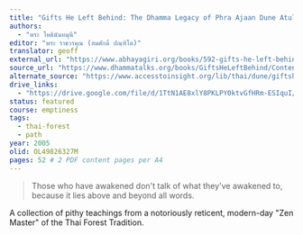 ```yaml
---
title: "Gifts He Left Behind: The Dhamma Legacy of Phra Ajaan Dune Atulo"
authors:
  - "พระ โพธินันทมุนี"
editor: "พระ ราชวรคุณ (สมศักดิ์ ปณฺฑิโต)"
translator: geoff
external_url: "https://www.abhayagiri.org/books/592-gifts-he-left-behind-the-dhamma-legacy-of-phra-ajaan-dune-atulo"
source_url: "https://www.dhammatalks.org/books/GiftsHeLeftBehind/Contents.html"
alternate_source: "https://www.accesstoinsight.org/lib/thai/dune/giftsheleft.html"
drive_links:
  - "https://drive.google.com/file/d/1TtN1AE8xlY8PKLPY0ktvGfHRm-ESIquI/view?usp=drivesdk"
status: featured
course: emptiness
tags:
  - thai-forest
  - path
year: 2005
olid: OL49826327M
pages: 52 # 2 PDF content pages per A4
---
```


> Those who have awakened don't talk of what they've awakened to, because it lies above and beyond all words.

A collection of pithy teachings from a notoriously reticent, modern-day "Zen Master" of the Thai Forest Tradition.
